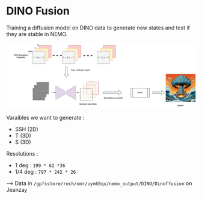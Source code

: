 # DINO Fusion 



Training a diffusion model on DINO data to generate new states and test if they are stable in NEMO. 



![](images/main.png)



Varaibles we want to generate : 

- SSH (2D)
- T (3D)
- S (3D)



Resolutions :

- 1 deg :   `199 * 62 *36 `
- 1/4 deg : `797 * 242 * 26`

--> Data in `/gpfsstore/rech/omr/uym68qx/nemo_output/DINO/Dinoffusion` on Jeanzay



